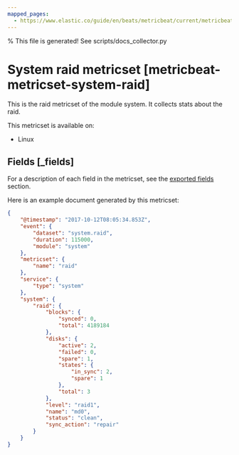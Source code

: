 ```yaml
---
mapped_pages:
  - https://www.elastic.co/guide/en/beats/metricbeat/current/metricbeat-metricset-system-raid.html
---
```


% This file is generated! See scripts/docs_collector.py

# System raid metricset [metricbeat-metricset-system-raid]

This is the raid metricset of the module system. It collects stats about the raid.

This metricset is available on:

* Linux

## Fields [_fields]

For a description of each field in the metricset, see the [exported fields](/reference/metricbeat/exported-fields-system.md) section.

Here is an example document generated by this metricset:

```json
{
    "@timestamp": "2017-10-12T08:05:34.853Z",
    "event": {
        "dataset": "system.raid",
        "duration": 115000,
        "module": "system"
    },
    "metricset": {
        "name": "raid"
    },
    "service": {
        "type": "system"
    },
    "system": {
        "raid": {
            "blocks": {
                "synced": 0,
                "total": 4189184
            },
            "disks": {
                "active": 2,
                "failed": 0,
                "spare": 1,
                "states": {
                    "in_sync": 2,
                    "spare": 1
                },
                "total": 3
            },
            "level": "raid1",
            "name": "md0",
            "status": "clean",
            "sync_action": "repair"
        }
    }
}
```
